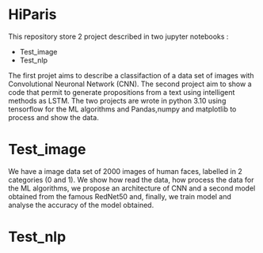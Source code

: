 # HiParis

This repository store 2 project described in two jupyter notebooks :

- Test_image
- Test_nlp

The first projet aims to describe a classifaction of a data set of images with Convolutional Neuronal Network (CNN). The second project aim to show a code that permit to generate propositions from a text using intelligent methods as LSTM. The two projects are wrote in python 3.10 using tensorflow for the ML algorithms and Pandas,numpy and matplotlib to process and show the data.


# Test_image
We have a image data set of 2000 images of human faces, labelled in 2 categories (0 and 1). We show how read the data, how process the data for the ML algorithms, we propose an architecture of CNN and a second model obtained from the famous RedNet50 and, finally, we train model and analyse the accuracy of the model obtained.


# Test_nlp
